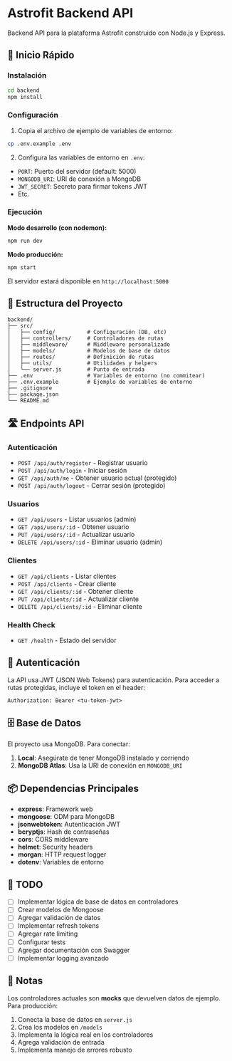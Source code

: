 # Astrofit Backend API

Backend API para la plataforma Astrofit construido con Node.js y Express.

## 🚀 Inicio Rápido

### Instalación

```bash
cd backend
npm install
```

### Configuración

1. Copia el archivo de ejemplo de variables de entorno:
```bash
cp .env.example .env
```

2. Configura las variables de entorno en `.env`:
- `PORT`: Puerto del servidor (default: 5000)
- `MONGODB_URI`: URI de conexión a MongoDB
- `JWT_SECRET`: Secreto para firmar tokens JWT
- Etc.

### Ejecución

**Modo desarrollo (con nodemon):**
```bash
npm run dev
```

**Modo producción:**
```bash
npm start
```

El servidor estará disponible en `http://localhost:5000`

## 📁 Estructura del Proyecto

```
backend/
├── src/
│   ├── config/          # Configuración (DB, etc)
│   ├── controllers/     # Controladores de rutas
│   ├── middleware/      # Middleware personalizado
│   ├── models/          # Modelos de base de datos
│   ├── routes/          # Definición de rutas
│   ├── utils/           # Utilidades y helpers
│   └── server.js        # Punto de entrada
├── .env                 # Variables de entorno (no commitear)
├── .env.example         # Ejemplo de variables de entorno
├── .gitignore
├── package.json
└── README.md
```

## 🛣️ Endpoints API

### Autenticación
- `POST /api/auth/register` - Registrar usuario
- `POST /api/auth/login` - Iniciar sesión
- `GET /api/auth/me` - Obtener usuario actual (protegido)
- `POST /api/auth/logout` - Cerrar sesión (protegido)

### Usuarios
- `GET /api/users` - Listar usuarios (admin)
- `GET /api/users/:id` - Obtener usuario
- `PUT /api/users/:id` - Actualizar usuario
- `DELETE /api/users/:id` - Eliminar usuario (admin)

### Clientes
- `GET /api/clients` - Listar clientes
- `POST /api/clients` - Crear cliente
- `GET /api/clients/:id` - Obtener cliente
- `PUT /api/clients/:id` - Actualizar cliente
- `DELETE /api/clients/:id` - Eliminar cliente

### Health Check
- `GET /health` - Estado del servidor

## 🔐 Autenticación

La API usa JWT (JSON Web Tokens) para autenticación. Para acceder a rutas protegidas, incluye el token en el header:

```
Authorization: Bearer <tu-token-jwt>
```

## 🗄️ Base de Datos

El proyecto usa MongoDB. Para conectar:

1. **Local**: Asegúrate de tener MongoDB instalado y corriendo
2. **MongoDB Atlas**: Usa la URI de conexión en `MONGODB_URI`

## 📦 Dependencias Principales

- **express**: Framework web
- **mongoose**: ODM para MongoDB
- **jsonwebtoken**: Autenticación JWT
- **bcryptjs**: Hash de contraseñas
- **cors**: CORS middleware
- **helmet**: Security headers
- **morgan**: HTTP request logger
- **dotenv**: Variables de entorno

## 🔧 TODO

- [ ] Implementar lógica de base de datos en controladores
- [ ] Crear modelos de Mongoose
- [ ] Agregar validación de datos
- [ ] Implementar refresh tokens
- [ ] Agregar rate limiting
- [ ] Configurar tests
- [ ] Agregar documentación con Swagger
- [ ] Implementar logging avanzado

## 📝 Notas

Los controladores actuales son **mocks** que devuelven datos de ejemplo. Para producción:

1. Conecta la base de datos en `server.js`
2. Crea los modelos en `/models`
3. Implementa la lógica real en los controladores
4. Agrega validación de entrada
5. Implementa manejo de errores robusto
